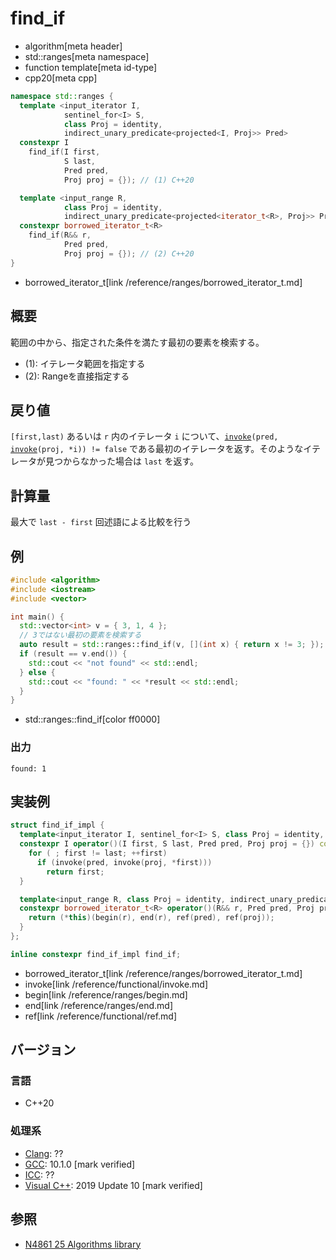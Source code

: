 # find_if
* algorithm[meta header]
* std::ranges[meta namespace]
* function template[meta id-type]
* cpp20[meta cpp]

```cpp
namespace std::ranges {
  template <input_iterator I,
            sentinel_for<I> S,
            class Proj = identity,
            indirect_unary_predicate<projected<I, Proj>> Pred>
  constexpr I
    find_if(I first,
            S last,
            Pred pred,
            Proj proj = {}); // (1) C++20

  template <input_range R,
            class Proj = identity,
            indirect_unary_predicate<projected<iterator_t<R>, Proj>> Pred>
  constexpr borrowed_iterator_t<R>
    find_if(R&& r,
            Pred pred,
            Proj proj = {}); // (2) C++20
}
```
* borrowed_iterator_t[link /reference/ranges/borrowed_iterator_t.md]

## 概要
範囲の中から、指定された条件を満たす最初の要素を検索する。

* (1): イテレータ範囲を指定する
* (2): Rangeを直接指定する


## 戻り値
`[first,last)` あるいは `r` 内のイテレータ `i` について、[`invoke`](/reference/functional/invoke.md)`(pred,` [`invoke`](/reference/functional/invoke.md)`(proj, *i)) != false` である最初のイテレータを返す。そのようなイテレータが見つからなかった場合は `last` を返す。


## 計算量
最大で `last - first` 回述語による比較を行う


## 例
```cpp example
#include <algorithm>
#include <iostream>
#include <vector>

int main() {
  std::vector<int> v = { 3, 1, 4 };
  // 3ではない最初の要素を検索する
  auto result = std::ranges::find_if(v, [](int x) { return x != 3; });
  if (result == v.end()) {
    std::cout << "not found" << std::endl;
  } else {
    std::cout << "found: " << *result << std::endl;
  }
}
```
* std::ranges::find_if[color ff0000]

### 出力
```
found: 1
```


## 実装例
```cpp
struct find_if_impl {
  template<input_iterator I, sentinel_for<I> S, class Proj = identity, indirect_unary_predicate<projected<I, Proj>> Pred>
  constexpr I operator()(I first, S last, Pred pred, Proj proj = {}) const {
    for ( ; first != last; ++first)
      if (invoke(pred, invoke(proj, *first)))
        return first;
  }

  template<input_range R, class Proj = identity, indirect_unary_predicate <projected<iterator_t<R>, Proj>> Pred>
  constexpr borrowed_iterator_t<R> operator()(R&& r, Pred pred, Proj proj = {}) const {
    return (*this)(begin(r), end(r), ref(pred), ref(proj));
  }
};

inline constexpr find_if_impl find_if;
```
* borrowed_iterator_t[link /reference/ranges/borrowed_iterator_t.md]
* invoke[link /reference/functional/invoke.md]
* begin[link /reference/ranges/begin.md]
* end[link /reference/ranges/end.md]
* ref[link /reference/functional/ref.md]

## バージョン
### 言語
- C++20

### 処理系
- [Clang](/implementation.md#clang): ??
- [GCC](/implementation.md#gcc): 10.1.0 [mark verified]
- [ICC](/implementation.md#icc): ??
- [Visual C++](/implementation.md#visual_cpp): 2019 Update 10 [mark verified]

## 参照
- [N4861 25 Algorithms library](https://timsong-cpp.github.io/cppwp/n4861/algorithms)
